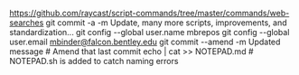 https://github.com/raycast/script-commands/tree/master/commands/web-searches
git commit -a -m Update, many more scripts, improvements, and standardization...
git config --global user.name mbrepos
git config --global user.email mbinder@falcon.bentley.edu
git commit --amend -m Updated message # Amend that last commit
echo <command> | cat >> NOTEPAD.md # NOTEPAD.sh is added to catch naming errors

